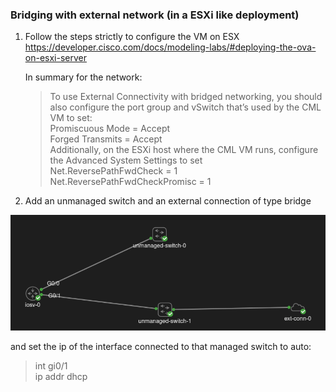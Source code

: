 ### Bridging with external network (in a ESXi like deployment)  
1. Follow the steps strictly to configure the VM on ESX   
   https://developer.cisco.com/docs/modeling-labs/#deploying-the-ova-on-esxi-server  

   In summary for the network:  
   
   >To use External Connectivity with bridged networking, you should also configure the port group and vSwitch that’s used by the CML VM to set:  
   >Promiscuous Mode = Accept  
   >Forged Transmits = Accept  
   >Additionally, on the ESXi host where the CML VM runs, configure the Advanced System Settings to set  
   >Net.ReversePathFwdCheck = 1  
   >Net.ReversePathFwdCheckPromisc = 1  


2. Add an unmanaged switch and an external connection of type bridge 

![basic topo with ext conn](./basic_topo_with_ext.png)  

and set the ip of the interface connected to that managed switch to auto:  
> int gi0/1  
> ip addr dhcp  



